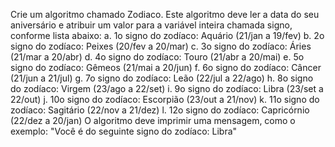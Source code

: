 Crie um algoritmo chamado Zodiaco. Este algoritmo deve ler a data do seu aniversário e atribuir um valor para a variável inteira chamada signo, conforme lista abaixo:
a. 1o signo do zodíaco: Aquário (21/jan a 19/fev)
b. 2o signo do zodíaco: Peixes (20/fev a 20/mar)
c. 3o signo do zodíaco: Áries (21/mar a 20/abr)
d. 4o signo do zodíaco: Touro (21/abr a 20/mai)
e. 5o signo do zodíaco: Gêmeos (21/mai a 20/jun)
f. 6o signo do zodíaco: Câncer (21/jun a 21/jul)
g. 7o signo do zodíaco: Leão (22/jul a 22/ago)
h. 8o signo do zodíaco: Virgem (23/ago a 22/set)
i. 9o signo do zodíaco: Libra (23/set a 22/out)
j. 10o signo do zodíaco: Escorpião (23/out a 21/nov)
k. 11o signo do zodíaco: Sagitário (22/nov a 21/dez)
l. 12o signo do zodíaco: Capricórnio (22/dez a 20/jan)
O algoritmo deve imprimir uma mensagem, como o exemplo: "Você é do seguinte signo do zodíaco: Libra"
